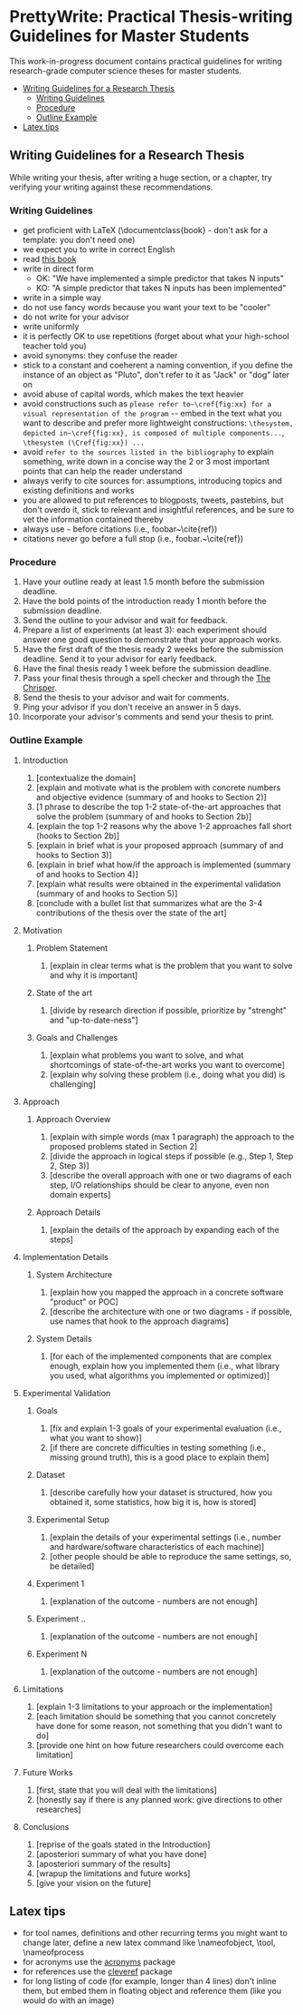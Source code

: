 # PrettyWrite: Practical Thesis-writing Guidelines for Master Students

This work-in-progress document contains practical guidelines for writing
research-grade computer science theses for master students.

  * [Writing Guidelines for a Research Thesis](#writing-guidelines-for-a-research-thesis)
    + [Writing Guidelines](#writing-guidelines)
    + [Procedure](#procedure)
    + [Outline Example](#outline-example)
  * [Latex tips](#latex-tips)

## Writing Guidelines for a Research Thesis

While writing your thesis, after writing a huge section, or a chapter, try verifying your writing against these recommendations.

### Writing Guidelines

- get proficient with LaTeX (\documentclass{book} - don't ask for a template: you don't need one)
- we expect you to write in correct English
- read [this book](http://www.amazon.com/BUGS-Writing-Revised-Edition-Debugging/dp/020137921X/ref=sr_1_fkmr0_1?ie=UTF8&qid=1392997697&sr=8-1-fkmr0&keywords=lynn+dupree+debugging+prose)
- write in direct form
    - OK: "We have implemented a simple predictor that takes N inputs"
    - KO: "A simple predictor that takes N inputs has been implemented"
- write in a simple way
- do not use fancy words because you want your text to be "cooler"
- do not write for your advisor
- write uniformly
- it is perfectly OK to use repetitions (forget about what your high-school teacher told you)
- avoid synonyms: they confuse the reader
- stick to a constant and coeherent a naming convention, if you define the instance of an object as "Pluto", don't refer to it as "Jack" or "dog" later on
- avoid abuse of capital words, which makes the text heavier
- avoid constructions such as ``please refer to~\cref{fig:xx} for a visual representation of the program`` -- embed in the text what you want to describe and prefer more lightweight constructions: ``\thesystem, depicted in~\cref{fig:xx}, is composed of multiple components...``, ``\thesystem (\Cref{fig:xx}) ...``
- avoid ``refer to the sources listed in the bibliography`` to explain something, write down in a concise way the 2 or 3 most important points that can help the reader understand
- always verify to cite sources for: assumptions, introducing topics and existing definitions and works
- you are allowed to put references to blogposts, tweets, pastebins, but don't overdo it, stick to relevant and insightful references, and be sure to vet the information contained thereby
- always use `~` before citations (i.e., foobar~\cite{ref})
- citations never go before a full stop (i.e., foobar.~\cite{ref})

### Procedure

1. Have your outline ready at least 1.5 month before the submission deadline.
2. Have the bold points of the introduction ready 1 month before the submission deadline.
3. Send the outline to your advisor and wait for feedback.
4. Prepare a list of experiments (at least 3): each experiment should answer one good question to demonstrate that your approach works.
5. Have the first draft of the thesis ready 2 weeks before the submission deadline. Send it to your advisor for early feedback.
6. Have the final thesis ready 1 week before the submission deadline.
7. Pass your final thesis through a spell checker and through the [The Chrisper](https://github.com/invernizzi/chrisper).
8. Send the thesis to your advisor and wait for comments.
9. Ping your advisor if you don't receive an answer in 5 days.
10. Incorporate your advisor's comments and send your thesis to print.

### Outline Example

1. Introduction
    1. [contextualize the domain]
    2. [explain and motivate what is the problem with concrete numbers and objective evidence (summary of and hooks to Section 2)]
    3. [1 phrase to describe the top 1-2 state-of-the-art approaches that solve the problem (summary of and hooks to Section 2b)]
    4. [explain the top 1-2 reasons why the above 1-2 approaches fall short (hooks to Section 2b)]
    5. [explain in brief what is your proposed approach (summary of and hooks to Section 3)]
    6. [explain in brief what how/if the approach is implemented (summary of and hooks to Section 4)]
    7. [explain what results were obtained in the experimental validation (summary of and hooks to Section 5)]
    8. [conclude with a bullet list that summarizes what are the 3-4 contributions of the thesis over the state of the art]

2. Motivation
    1. Problem Statement
        1. [explain in clear terms what is the problem that you want to solve and why it is important]

    2. State of the art
        1. [divide by research direction if possible, prioritize by "strenght" and "up-to-date-ness"]

    3. Goals and Challenges
        1. [explain what problems you want to solve, and what shortcomings of state-of-the-art works you want to overcome]
        2. [explain why solving these problem (i.e., doing what you did) is challenging]

3. Approach
    1. Approach Overview
        1. [explain with simple words (max 1 paragraph) the approach to the proposed problems stated in Section 2]
        2. [divide the approach in logical steps if possible (e.g., Step 1, Step 2, Step 3)]
        3. [describe the overall approach with one or two diagrams of each step, I/O relationships should be clear to anyone, even non domain experts]

    2. Approach Details
        1. [explain the details of the approach by expanding each of the steps]

4. Implementation Details
    1. System Architecture
        1. [explain how you mapped the approach in a concrete software "product" or POC]
        2. [describe the architecture with one or two diagrams - if possible, use names that hook to the approach diagrams]

    2. System Details
        1. [for each of the implemented components that are complex enough, explain how you implemented them (i.e., what library you used, what algorithms you implemented or optimized)]

5. Experimental Validation
    1. Goals
        1. [fix and explain 1-3 goals of your experimental evaluation (i.e., what you want to show)]
        2. [if there are concrete difficulties in testing something (i.e., missing ground truth), this is a good place to explain them]

    2. Dataset
        1. [describe carefully how your dataset is structured, how you obtained it, some statistics, how big it is, how is stored]

    3. Experimental Setup
        1. [explain the details of your experimental settings (i.e., number and hardware/software characteristics of each machine)]
        2. [other people should be able to reproduce the same settings, so, be detailed]

    4. Experiment 1
        1. [explanation of the outcome - numbers are not enough]

    5. Experiment ..
        1. [explanation of the outcome - numbers are not enough]

    6. Experiment N
        1. [explanation of the outcome - numbers are not enough]

6. Limitations
    1. [explain 1-3 limitations to your approach or the implementation]
    2. [each limitation should be something that you cannot concretely have done for some reason, not something that you didn't want to do]
    3. [provide one hint on how future researchers could overcome each limitation]

7. Future Works
    1. [first, state that you will deal with the limitations]
    2. [honestly say if there is any planned work: give directions to other researches]

8. Conclusions
    1. [reprise of the goals stated in the Introduction]
    2. [aposteriori summary of what you have done]
    3. [aposteriori summary of the results]
    4. [wrapup the limitations and future works]
    5. [give your vision on the future]

## Latex tips

 +  for tool names, definitions and other recurring terms you might want to change later, define a new latex command like \nameofobject, \tool, \nameofprocess
 +  for acronyms use the [acronyms]() package
 +  for references use the [cleveref](http://tug.ctan.org/macros/latex/contrib/cleveref/cleveref.pdf) package
 +  for long listing of code (for example, longer than 4 lines) don't inline them, but embed them in floating object and reference them (like you would do with an image)
